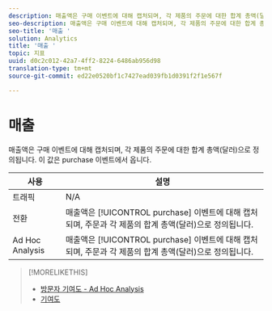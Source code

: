 ```yaml
---
description: 매출액은 구매 이벤트에 대해 캡처되며, 각 제품의 주문에 대한 합계 총액(달러)으로 정의됩니다. 이 값은 purchase 이벤트에서 옵니다.
seo-description: 매출액은 구매 이벤트에 대해 캡처되며, 각 제품의 주문에 대한 합계 총액(달러)으로 정의됩니다. 이 값은 purchase 이벤트에서 옵니다.
seo-title: '매출 '
solution: Analytics
title: '매출 '
topic: 지표
uuid: d0c2c012-42a7-4ff2-8224-6486ab956d98
translation-type: tm+mt
source-git-commit: ed22e0520bf1c7427ead039fb1d0391f2f1e567f

---
```



# 매출 

매출액은 구매 이벤트에 대해 캡처되며, 각 제품의 주문에 대한 합계 총액(달러)으로 정의됩니다. 이 값은 purchase 이벤트에서 옵니다.

| 사용 | 설명 |
|---|---|
| 트래픽 | N/A |
| 전환 | 매출액은 [!UICONTROL purchase] 이벤트에 대해 캡처되며, 주문과 각 제품의 합계 총액(달러)으로 정의됩니다. |
| Ad Hoc Analysis | 매출액은 [!UICONTROL purchase] 이벤트에 대해 캡처되며, 주문과 각 제품의 합계 총액(달러)으로 정의됩니다. |

>[!MORELIKETHIS]
>
>* [방문자 기여도 - Ad Hoc Analysis](/help/components/c-variables/c-metrics/metrics-visitor-participation.md)
>* [기여도](/help/components/c-variables/c-metrics/metrics-participation.md)

